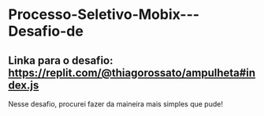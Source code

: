# Processo-Seletivo-Mobix---Desafio-de

## Linka para o desafio: https://replit.com/@thiagorossato/ampulheta#index.js

Nesse desafio, procurei fazer da maineira mais simples que pude!


